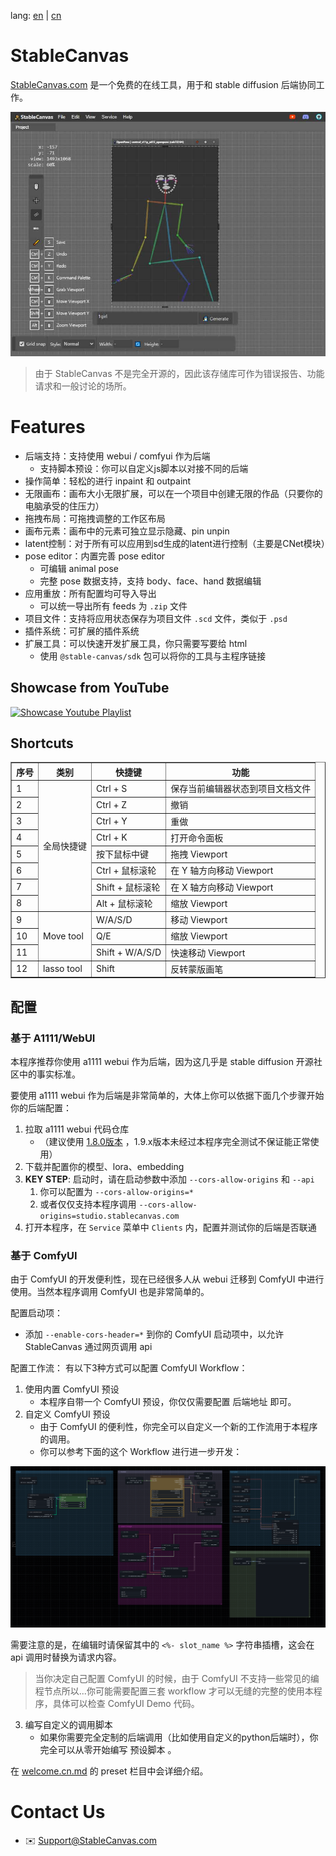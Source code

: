 lang: [en](./README.md) | [cn](./readme.cn.md)

# StableCanvas
[StableCanvas.com](https://stablecanvas.com) 是一个免费的在线工具，用于和 stable diffusion 后端协同工作。

[![preview](./images/og-image.jpg)](https://studio.stablecanvas.com)

> 由于 StableCanvas 不是完全开源的，因此该存储库可作为错误报告、功能请求和一般讨论的场所。

# Features

- 后端支持：支持使用 webui / comfyui 作为后端
  - 支持脚本预设：你可以自定义js脚本以对接不同的后端
- 操作简单：轻松的进行 inpaint 和 outpaint
- 无限画布：画布大小无限扩展，可以在一个项目中创建无限的作品（只要你的电脑承受的住压力）
- 拖拽布局：可拖拽调整的工作区布局
- 画布元素：画布中的元素可独立显示隐藏、pin unpin
- latent控制：对于所有可以应用到sd生成的latent进行控制（主要是CNet模块）
- pose editor：内置完善 pose editor
  - 可编辑 animal pose
  - 完整 pose 数据支持，支持 body、face、hand 数据编辑
- 应用重放：所有配置均可导入导出
  - 可以统一导出所有 feeds 为 `.zip` 文件 
- 项目文件：支持将应用状态保存为项目文件 `.scd` 文件，类似于 `.psd`
- 插件系统：可扩展的插件系统
- 扩展工具：可以快速开发扩展工具，你只需要写要给 html
  - 使用 `@stable-canvas/sdk` 包可以将你的工具与主程序链接

##   Showcase from YouTube

[![Showcase Youtube Playlist](http://img.youtube.com/vi/lnhcBCJ_NhM/0.jpg)](https://www.youtube.com/watch?v=lnhcBCJ_NhM&list=PLNaPKZgVE2TxkO2rc7mvXCNuTLS-uxQ6j "Showcase Youtube Playlist")

## Shortcuts

<!--
全局快捷键
- Ctrl + S: Save current editor status to project document file
- Ctrl + Z: Undo
- Ctrl + Y: Redo
- Ctrl + K: Open Command Palette
- 按下鼠标中键: 拖拽 viewport
- Ctrl + 鼠标滚轮: 在 Y 轴方向移动 viewport
- Shift + 鼠标滚轮: 在 X 轴方向移动 viewport
- Alt + 鼠标滚轮: 在 Z 轴方向移动 viewport (缩放 Viewport)

Move tool快捷键
- WASD: 移动 Viewport
- QE: 缩放 Viewport
- Shift + WASD: 快速移动 Viewport

lasso tool快捷键
- Shift: 反转蒙版画笔
- -->

<table border="1">
  <tr>
    <th>序号</th>
    <th>类别</th>
    <th>快捷键</th>
    <th>功能</th>
  </tr>
  <tr>
    <td>1</td>
    <td rowspan="8">全局快捷键</td>
    <td>Ctrl + S</td>
    <td>保存当前编辑器状态到项目文档文件</td>
  </tr>
  <tr>
    <td>2</td>
    <td>Ctrl + Z</td>
    <td>撤销</td>
  </tr>
  <tr>
    <td>3</td>
    <td>Ctrl + Y</td>
    <td>重做</td>
  </tr>
  <tr>
    <td>4</td>
    <td>Ctrl + K</td>
    <td>打开命令面板</td>
  </tr>
  <tr>
    <td>5</td>
    <td>按下鼠标中键</td>
    <td>拖拽 Viewport</td>
  </tr>
  <tr>
    <td>6</td>
    <td>Ctrl + 鼠标滚轮</td>
    <td>在 Y 轴方向移动 Viewport</td>
  </tr>
  <tr>
    <td>7</td>
    <td>Shift + 鼠标滚轮</td>
    <td>在 X 轴方向移动 Viewport</td>
  </tr>
  <tr>
    <td>8</td>
    <td>Alt + 鼠标滚轮</td>
    <td>缩放 Viewport</td>
  </tr>
  <tr>
    <td>9</td>
    <td rowspan="3">Move tool</td>
    <td>W/A/S/D</td>
    <td>移动 Viewport</td>
  </tr>
  <tr>
    <td>10</td>
    <td>Q/E</td>
    <td>缩放 Viewport</td>
  </tr>
  <tr>
    <td>11</td>
    <td>Shift + W/A/S/D</td>
    <td>快速移动 Viewport</td>
  </tr>
  <tr>
    <td>12</td>
    <td rowspan="1">lasso tool</td>
    <td>Shift</td>
    <td>反转蒙版画笔</td>
  </tr>
</table>

##  配置

###  基于 A1111/WebUI

本程序推荐你使用 a1111 webui 作为后端，因为这几乎是 stable diffusion 开源社区中的事实标准。

要使用 a1111 webui 作为后端是非常简单的，大体上你可以依据下面几个步骤开始你的后端配置：

1. 拉取 a1111 webui 代码仓库 
   - （建议使用 [1.8.0版本](https://github.com/AUTOMATIC1111/stable-diffusion-webui/releases/tag/v1.8.0) ，1.9.x版本未经过本程序完全测试不保证能正常使用）
2. 下载并配置你的模型、lora、embedding
3. **KEY STEP**: 启动时，请在启动参数中添加 ```--cors-allow-origins``` 和 ```--api```
   1. 你可以配置为 ```--cors-allow-origins=*```
   2. 或者仅仅支持本程序调用 ```--cors-allow-origins=studio.stablecanvas.com```
4. 打开本程序，在 ```Service``` 菜单中 ```Clients``` 内，配置并测试你的后端是否联通

###  基于 ComfyUI

由于 ComfyUI 的开发便利性，现在已经很多人从 webui 迁移到 ComfyUI 中进行使用。当然本程序调用 ComfyUI 也是非常简单的。

配置启动项：
- 添加 `--enable-cors-header=*` 到你的 ComfyUI 启动项中，以允许 StableCanvas 通过网页调用 api

配置工作流：
有以下3种方式可以配置 ComfyUI Workflow：

1. 使用内置 ComfyUI 预设
   - 本程序自带一个 ComfyUI 预设，你仅仅需要配置 后端地址 即可。
2. 自定义 ComfyUI 预设
   - 由于 ComfyUI 的便利性，你完全可以自定义一个新的工作流用于本程序的调用。
   - 你可以参考下面的这个 Workflow 进行进一步开发：

![workflow](./workflows/workflow.png)

需要注意的是，在编辑时请保留其中的 `<%- slot_name %>` 字符串插槽，这会在 api 调用时替换为请求内容。

> 当你决定自己配置 ComfyUI 的时候，由于 ComfyUI 不支持一些常见的编程节点所以...你可能需要配置三套 workflow 才可以无缝的完整的使用本程序，具体可以检查 ComfyUI Demo 代码。

3. 编写自定义的调用脚本
   - 如果你需要完全定制的后端调用（比如使用自定义的python后端时），你完全可以从零开始编写 预设脚本 。

在 [welcome.cn.md](./welcome.cn.md) 的 preset 栏目中会详细介绍。

# Contact Us
- :envelope: Support@StableCanvas.com
